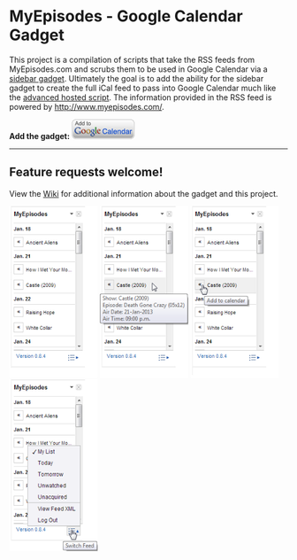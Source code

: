 # MyEpisodes - Google Calendar Gadget
This project is a compilation of scripts that take the RSS feeds from MyEpisodes.com and scrubs them to be used in Google Calendar via a [sidebar gadget](https://developers.google.com/google-apps/calendar/gadgets/sidebar/). Ultimately the goal is to add the ability for the sidebar gadget to create the full iCal feed to pass into Google Calendar much like the [advanced hosted script](https://github.com/neojato/my-episodes-2-ical/wiki/5.-Personal-Server-Script). The information provided in the RSS feed is powered by http://www.myepisodes.com/.

**Add the gadget:** <a href="https://www.google.com/calendar/render?gadgeturl=https://github.com/neojato/my-episodes-2-ical/blob/master/myepisodes2ical.xml"><img src="https://github.com/neojato/my-episodes-2-ical/blob/master/images/addToGC.gif"/></a>

***

## Feature requests welcome!
View the [Wiki](https://github.com/neojato/my-episodes-2-ical/wiki) for additional information about the gadget and this project.

<img width="160px" src="https://github.com/neojato/my-episodes-2-ical/blob/master/images/v0.8.4/screenshot1.1.png"/>
<img width="160px" src="https://github.com/neojato/my-episodes-2-ical/blob/master/images/v0.8.4/screenshot2.1.png"/>
<img width="160px" src="https://github.com/neojato/my-episodes-2-ical/blob/master/images/v0.8.4/screenshot3.1.png"/>
<img width="160px" src="https://github.com/neojato/my-episodes-2-ical/blob/master/images/v0.8.4/screenshot4.1.png"/>
